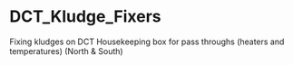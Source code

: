 # DCT_Kludge_Fixers
Fixing kludges on DCT Housekeeping box for pass throughs (heaters and temperatures) (North &amp; South)
